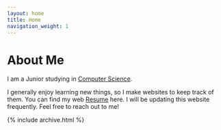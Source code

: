 ```yaml
---
layout: home
title: Home
navigation_weight: 1
---
```


# About Me

I am a Junior studying in <span id="index_major" style="text-decoration:underline">Computer Science</span>.

I generally enjoy learning new things, so I make websites to keep track of them.
You can find my web [Resume](/resume) here. I will be updating this website frequently. Feel free to reach out to me!

<!-- 
This is the home page. It can be used for a short introduction. [Click here](/resume) to see the full CV, and [here](/cv.pdf) to download a print version. The theme also ships with a blog: [click here](/posts) to scroll posts from the most recent. Finally, [click here](/404) to see a page that can't be found.

By default, the theme only contains these few pages in order to stay lean and flexible. However, it can be easily extended to accommodate more pages, [collections](https://jekyllrb.com/docs/collections/), [categories, and tags](https://jekyllrb.com/docs/posts/#tags-and-categories).

Below is a list of blog posts included for illustrative purposes. Make sure to delete or modify them before deploying your website. -->

{% include archive.html %}
